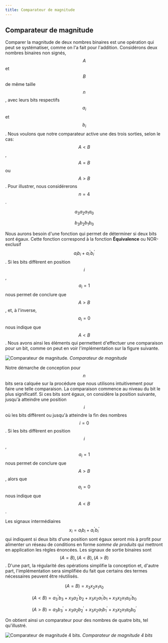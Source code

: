 ```yaml
---
title: Comparateur de magnitude
---
```


## Comparateur de magnitude

Comparer la magnitude de deux nombres binaires est une opération qui
peut se systématiser, comme on l'a fait pour l'addition. Considérons
deux nombres binaires non signés, $$A$$ et $$B$$ de même taille $$n$$,
avec leurs bits respectifs $$a_i$$ et $$b_i$$. Nous voulons que notre
comparateur active une des trois sorties, selon le cas: $$A < B$$, $$A
= B$$ ou $$A > B$$. Pour illustrer, nous considérerons $$n = 4$$.

$$ a_3 a_2 a_1 a_0 $$

$$ b_3 b_2 b_1 b_0 $$

Nous aurons besoin d'une fonction qui permet de déterminer si deux
bits sont égaux. Cette fonction correspond à la fonction **Équivalence**
ou NOR-exclusif $$a_i b_i + a_i^\prime b_i^\prime $$.  Si les bits
diffèrent en position $$i$$, $$a_i = 1$$ nous permet de conclure que
$$A > B$$, et, à l'inverse, $$a_i = 0 $$ nous indique que $$A < B$$. Nous avons ainsi
les éléments qui permettent d'effectuer une comparaison pour un bit,
comme on peut en voir l'implémentation sur la figure suivante.

![Comparateur de magnitude.]({{site.baseurl}}/img/comparateur.svg "Comparateur de magnitude")
*Comparateur de magnitude*

Notre démarche de conception pour $$n$$ bits sera calquée sur la
procédure que nous utilisons intuitivement pour faire une telle
comparaison. La comparaison commence au niveau du bit le plus
significatif. Si ces bits sont égaux, on considère la position
suivante, jusqu'à atteindre une position $$i$$ où les bits diffèrent
ou jusqu'à atteindre la fin des nombres $$i=0$$. Si les bits diffèrent en position
$$i$$, $$a_i = 1$$ nous permet de conclure que $$A > B$$, alors que $$a_i = 0
$$ nous indique que $$A < B$$.

Les signaux intermédiaires $$x_i = a_i b_i + a_i^\prime b_i^\prime $$
qui indiquent si deux bits d'une position sont égaux seront mis à
profit pour alimenter un réseau de conditions en forme *somme de
produits* qui mettront en application les règles énoncées. Les signaux
de sortie binaires sont $$ (A = B), (A < B), (A > B) $$.  D'une part,
la régularité des opérations simplifie la conception et, d'autre part,
l'implémentation sera simplifiée du fait que certains des termes
nécessaires peuvent être réutilisés.

$$ (A = B) = x_3 x_2 x_1 x_0 $$ 

$$ (A < B) = a_3^\prime b_3 + x_3  a_2^\prime b_2  +  x_3 x_2  a_1^\prime b_1 +  x_3 x_2 x_1  a_0^\prime b_0 $$

$$ (A > B) = a_3 b_3^\prime + x_3  a_2 b_2^\prime  +  x_3 x_2  a_1 b_1^\prime +  x_3 x_2 x_1  a_0 b_0^\prime $$

On obtient ainsi un comparateur pour des nombres de quatre bits, tel qu'illustré.

![Comparateur de magnitude 4 bits.]({{site.baseurl}}/img/comparateur_4b.svg "Comparateur de magnitude 4 bits")
*Comparateur de magnitude 4 bits*
